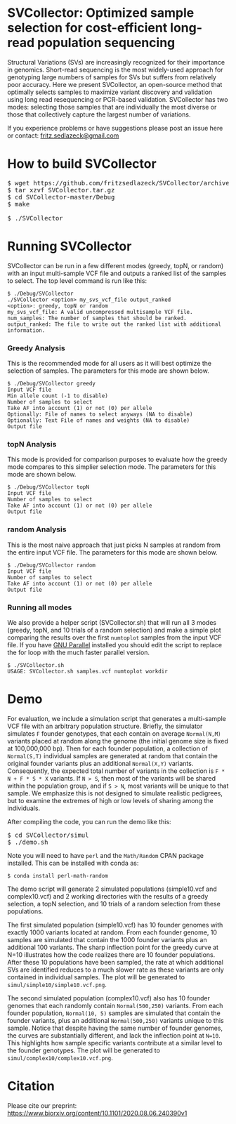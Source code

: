 # SVCollector: Optimized sample selection for cost-efficient long-read population sequencing

Structural Variations (SVs) are increasingly recognized for their importance in genomics. Short-read sequencing is the most widely-used approach for genotyping large numbers of samples for SVs but suffers from relatively poor accuracy. Here we present SVCollector, an open-source method that optimally selects samples to maximize variant discovery and validation using long read resequencing or PCR-based validation. SVCollector has two modes: selecting those samples that are individually the most diverse or those that collectively capture the largest number of variations.

If you experience problems or have suggestions please post an issue here or contact: fritz.sedlazeck@gmail.com


# How to build SVCollector

<pre>$ wget https://github.com/fritzsedlazeck/SVCollector/archive/master.zip -O SVCollector.tar.gz
$ tar xzvf SVCollector.tar.gz
$ cd SVCollector-master/Debug
$ make

$ ./SVCollector
</pre>

# Running SVCollector

SVCollector can be run in a few different modes (greedy, topN, or random) with an input multi-sample VCF file and outputs a ranked list of the samples to select. The top level command is run like this:


```
$ ./Debug/SVCollector
./SVCollector <option> my_svs_vcf_file output_ranked
<option>: greedy, topN or random
my_svs_vcf_file: A valid uncompressed multisample VCF file.
num_samples: The number of samples that should be ranked.
output_ranked: The file to write out the ranked list with additional information.
```

### Greedy Analysis

This is the recommended mode for all users as it will best optimize the selection of samples. The parameters for this mode are shown below.

```
$ ./Debug/SVCollector greedy
Input VCF file
Min allele count (-1 to disable)
Number of samples to select
Take AF into account (1) or not (0) per allele
Optionally: File of names to select anyways (NA to disable)
Optionally: Text File of names and weights (NA to disable)
Output file
```

### topN Analysis

This mode is provided for comparison purposes to evaluate how the greedy mode compares to this simplier selection mode. The parameters for this mode are shown below.

```
$ ./Debug/SVCollector topN
Input VCF file
Number of samples to select
Take AF into account (1) or not (0) per allele
Output file
```

### random Analysis

This is the most naive approach that just picks N samples at random from the entire input VCF file. The parameters for this mode are shown below.

```
$ ./Debug/SVCollector random
Input VCF file
Number of samples to select
Take AF into account (1) or not (0) per allele
Output file
```

### Running all modes

We also provide a helper script (SVCollector.sh) that will run all 3 modes (greedy, topN, and 10 trials of a random selection) and make a simple plot comparing the results over the first `numtoplot` samples from the input VCF file. If you have [GNU Parallel](https://www.gnu.org/software/parallel/) installed you should edit the script to replace the for loop with the much faster parallel version.

```
$ ./SVCollector.sh
USAGE: SVCollector.sh samples.vcf numtoplot workdir
```


# Demo

For evaluation, we include a simulation script that generates a multi-sample VCF file with an arbitrary population structure. Briefly, the simulator simulates `F` founder genotypes, that each contain on average `Normal(N,M)` variants placed at random along the genome (the initial genome size is fixed at 100,000,000 bp). Then for each founder population, a collection of `Normal(S,T)` individual samples are generated at random that contain the original founder variants plus an additional `Normal(X,Y)` variants. Consequently, the expected total number of variants in the collection is `F * N + F * S * X` variants. If `N > S`, then most of the variants will be shared within the population group, and if `S > N`, most variants will be unique to that sample. We emphasize this is not designed to simulate realistic pedigrees, but to examine the extremes of high or low levels of sharing among the individuals.


After compiling the code, you can run the demo like this:

<pre>
$ cd SVCollector/simul
$ ./demo.sh
</pre>

Note you will need to have `perl` and the `Math/Random` CPAN package installed. This can be installed with conda as:

```
$ conda install perl-math-random
```

The demo script will generate 2 simulated populations (simple10.vcf and complex10.vcf) and 2 working directories with the results of a greedy selection, a topN selection, and 10 trials of a random selection from these populations.

The first simulated population (simple10.vcf) has 10 founder genomes with exactly 1000 variants located at random. From each founder genome, 10 samples are simulated that contain the 1000 founder variants plus an additional 100 variants. The sharp inflection point for the greedy curve at N=10 illustrates how the code realizes there are 10 founder populations. After these 10 populations have been sampled, the rate at which additional SVs are identified reduces to a much slower rate as these variants are only contained in individual samples. The plot will be generated to `simul/simple10/simple10.vcf.png`.

The second simulated population (complex10.vcf) also has 10 founder genomes that each randomly contain `Normal(500,250)` variants. From each founder population, `Normal(10, 5)` samples are simulated that contain the founder variants, plus an additional `Normal(500,250)` variants unique to this sample. Notice that despite having the same number of founder genomes, the curves are substantially different, and lack the inflection point at `N=10`. This highlights how sample specific variants contribute at a similar level to the founder genotypes. The plot will be generated to `simul/complex10/complex10.vcf.png`.


# Citation

Please cite our preprint:
https://www.biorxiv.org/content/10.1101/2020.08.06.240390v1
